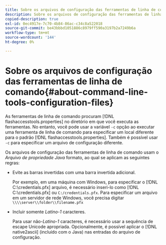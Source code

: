 ```yaml
---
title: Sobre os arquivos de configuração das ferramentas de linha de comando
description: Sobre os arquivos de configuração das ferramentas de linha de comando
copied-description: true
exl-id: 0ec4917e-7c70-4b84-86ac-c34c8a522018
source-git-commit: be43bbbd1051886c8979ff590a3197b2a7249b6a
workflow-type: tm+mt
source-wordcount: '144'
ht-degree: 0%

---
```


# Sobre os arquivos de configuração das ferramentas de linha de comando{#about-command-line-tools-configuration-files}

As ferramentas de linha de comando procuram [!DNL flashaccesstools.properties] no diretório em que você executa as ferramentas. No entanto, você pode usar a variável `-c` opção ao executar uma ferramenta de linha de comando para especificar um local diferente para o padrão [!DNL flashaccesstools.properties]. Também é possível usar `-c` para especificar um arquivo de configuração diferente.

Os arquivos de configuração das ferramentas de linha de comando usam o *Arquivo de propriedade Java* formato, ao qual se aplicam as seguintes regras:

* Evite as barras invertidas com uma barra invertida adicional.

   Por exemplo, em uma máquina com Windows, para especificar o [!DNL C:\credentials.pfx] arquivo, é necessário inseri-lo como [!DNL C:\\credentials.pfx] ou `C:/credentials.pfx`. Para especificar um arquivo em um servidor de rede Windows, você precisa digitar `\\\\server\\folder\\filename.pfx`
* Incluir somente *Latino-1* caracteres.

   Para usar não-*Latino-1* caracteres, é necessário usar a sequência de escape Unicode apropriada. Opcionalmente, é possível aplicar o [!DNL native2ascii] (incluído com o Java) nas entradas do arquivo de configuração.
